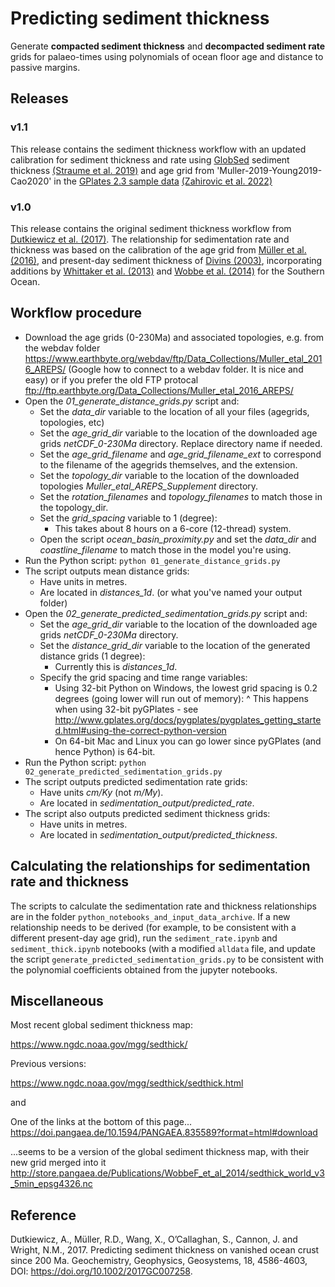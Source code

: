 # Predicting sediment thickness

Generate **compacted sediment thickness** and **decompacted sediment rate** grids for palaeo-times using polynomials of ocean floor age and distance to passive margins.

## Releases
### v1.1
This release contains the sediment thickness workflow with an updated calibration for sediment thickness and rate using [GlobSed](https://ngdc.noaa.gov/mgg/sedthick/) sediment thickness [(Straume et al. 2019)](https://doi.org/10.1029/2018GC008115) and age grid from 'Muller-2019-Young2019-Cao2020' in the [GPlates 2.3 sample data](https://www.earthbyte.org/gplates-2-3-software-and-data-sets/) [(Zahirovic et al. 2022)](https://doi.org/10.1002/gdj3.146)

### v1.0
This release contains the original sediment thickness workflow from [Dutkiewicz et al. (2017)](https://doi.org/10.1002/2017GC007258).
The relationship for sedimentation rate and thickness was based on the calibration of the age grid from [Müller et al. (2016)](https://doi.org/10.1146/annurev-earth-060115-012211), and present-day sediment thickness of [Divins (2003)](https://www.ngdc.noaa.gov/mgg/sedthick/sedthick.html), incorporating additions by [Whittaker et al. (2013)](https://doi.org/10.1002/ggge.20181) and [Wobbe et al. (2014)](https://doi.org/10.1016/j.gloplacha.2014.09.006) for the Southern Ocean. 


## Workflow procedure

- Download the age grids (0-230Ma) and associated topologies, e.g. from the webdav folder https://www.earthbyte.org/webdav/ftp/Data_Collections/Muller_etal_2016_AREPS/ (Google how to connect to a webdav folder. It is nice and easy) or if you prefer the old FTP protocal ftp://ftp.earthbyte.org/Data_Collections/Muller_etal_2016_AREPS/ 
- Open the *01_generate_distance_grids.py* script and:
    + Set the *data_dir* variable to the location of all your files (agegrids, topologies, etc)
    + Set the *age_grid_dir* variable to the location of the downloaded age grids *netCDF_0-230Ma* directory. Replace directory name if needed.
    + Set the *age_grid_filename* and *age_grid_filename_ext* to correspond to the filename of the agegrids themselves, and the extension.
    + Set the *topology_dir* variable to the location of the downloaded topologies *Muller_etal_AREPS_Supplement* directory.
    + Set the *rotation_filenames* and *topology_filenames* to match those in the topology_dir.
    + Set the *grid_spacing* variable to 1 (degree):
         * This takes about 8 hours on a 6-core (12-thread) system.
    + Open the script *ocean_basin_proximity.py* and set the *data_dir* and *coastline_filename* to match those in the model you're using.
- Run the Python script:
      `python 01_generate_distance_grids.py`
- The script outputs mean distance grids:
    + Have units in metres.
    + Are located in *distances_1d*. (or what you've named your output folder)
- Open the *02_generate_predicted_sedimentation_grids.py* script and:
    + Set the *age_grid_dir* variable to the location of the downloaded age grids *netCDF_0-230Ma* directory.
    + Set the *distance_grid_dir* variable to the location of the generated distance grids (1 degree):
        * Currently this is *distances_1d*.
    + Specify the grid spacing and time range variables:
        * Using 32-bit Python on Windows, the lowest grid spacing is 0.2 degrees (going lower will run out of memory):
          ^ This happens when using 32-bit pyGPlates - see http://www.gplates.org/docs/pygplates/pygplates_getting_started.html#using-the-correct-python-version
        * On 64-bit Mac and Linux you can go lower since pyGPlates (and hence Python) is 64-bit.
- Run the Python script:
    `python 02_generate_predicted_sedimentation_grids.py`
- The script outputs predicted sedimentation rate grids:
    + Have units *cm/Ky* (not *m/My*).
    + Are located in *sedimentation_output/predicted_rate*.
- The script also outputs predicted sediment thickness grids:
    + Have units in metres.
    + Are located in *sedimentation_output/predicted_thickness*.

## Calculating the relationships for sedimentation rate and thickness
The scripts to calculate the sedimentation rate and thickness relationships are in the folder `python_notebooks_and_input_data_archive`.
If a new relationship needs to be derived (for example, to be consistent with a different present-day age grid), run the `sediment_rate.ipynb` and `sediment_thick.ipynb` notebooks (with a modified `alldata` file, and update the script `generate_predicted_sedimentation_grids.py` to be consistent with the polynomial coefficients obtained from the jupyter notebooks.

## Miscellaneous

Most recent global sediment thickness map:

https://www.ngdc.noaa.gov/mgg/sedthick/

Previous versions: 

https://www.ngdc.noaa.gov/mgg/sedthick/sedthick.html

and 

One of the links at the bottom of this page...
https://doi.pangaea.de/10.1594/PANGAEA.835589?format=html#download

...seems to be a version of the global sediment thickness map, with their new grid merged into it
http://store.pangaea.de/Publications/WobbeF_et_al_2014/sedthick_world_v3_5min_epsg4326.nc 


## Reference

Dutkiewicz, A., Müller, R.D., Wang, X., O’Callaghan, S., Cannon, J. and Wright, N.M., 2017. Predicting sediment thickness on vanished ocean crust since 200 Ma. Geochemistry, Geophysics, Geosystems, 18, 4586-4603, DOI:  https://doi.org/10.1002/2017GC007258.
